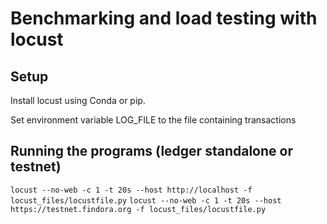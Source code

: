 # Benchmarking and load testing with locust

## Setup
Install locust using Conda or pip.

Set environment variable LOG_FILE to the file containing transactions

## Running the programs (ledger standalone or testnet)

`locust --no-web -c 1 -t 20s --host http://localhost -f locust_files/locustfile.py`
`locust --no-web -c 1 -t 20s --host https://testnet.findora.org -f locust_files/locustfile.py`
